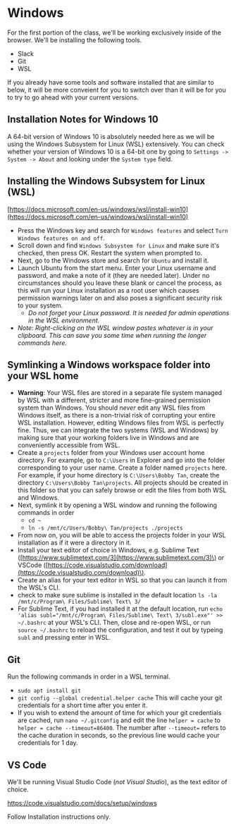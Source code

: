 # Windows

For the first portion of the class, we'll be working exclusively inside of the browser. We'll be installing the following tools.

* Slack
* Git
* WSL

If you already have some tools and software installed that are similar to below, it will be more conveient for you to switch over than it will be for you to try to go ahead with your current versions.

## Installation Notes for Windows 10

A 64-bit version of Windows 10 is absolutely needed here as we will be using the Windows Subsystem for Linux \(WSL\) extensively. You can check whether your version of Windows 10 is a 64-bit one by going to `Settings -> System -> About` and looking under the `System type` field.

## Installing the Windows Subsystem for Linux \(WSL\)

[https://docs.microsoft.com/en-us/windows/wsl/install-win10](https://docs.microsoft.com/en-us/windows/wsl/install-win10)

* Press the Windows key and search for `Windows features` and select `Turn Windows features on and off`.
* Scroll down and find `Windows Subsystem for Linux` and make sure it's checked, then press OK. Restart the system when prompted to.
* Next, go to the Windows store and search for `Ubuntu` and install it.
* Launch Ubuntu from the start menu. Enter your Linux username and password, and make a note of it \(they are needed later\). Under no circumstances should you leave these blank or cancel the process, as this will run your Linux installation as a root user which causes permission warnings later on and also poses a significant security risk to your system.
  * _Do not forget your Linux password. It is needed for admin operations in the WSL environment._
* _Note: Right-clicking on the WSL window pastes whatever is in your clipboard. This can save you some time when running the longer commands here._

## Symlinking a Windows workspace folder into your WSL home

* **Warning**: Your WSL files are stored in a separate file system managed by WSL with a different, stricter and more fine-grained permission system than Windows. You should _never_ edit any WSL files from Windows itself, as there is a non-trivial risk of corrupting your entire WSL installation. However, editing Windows files from WSL is perfectly fine. Thus, we can integrate the two systems \(WSL and Windows\) by making sure that your working folders live in Windows and are conveniently accessible from WSL.
* Create a `projects` folder from your Windows user account home directory. For example, go to `C:\Users` in Explorer and go into the folder corresponding to your user name. Create a folder named `projects` here. For example, if your home directory is `C:\Users\Bobby Tan`, create the directory `C:\Users\Bobby Tan\projects`. All projects should be created in this folder so that you can safely browse or edit the files from both WSL and Windows.
* Next, symlink it by opening a WSL window and running the following commands in order
  * `cd ~`
  * `ln -s /mnt/c/Users/Bobby\ Tan/projects ./projects`
* From now on, you will be able to access the projects folder in your WSL installation as if it were a directory in it.
* Install your text editor of choice in Windows, e.g. Sublime Text \([https://www.sublimetext.com/3](https://www.sublimetext.com/3)\) or VSCode \([https://code.visualstudio.com/download](https://code.visualstudio.com/download)\).
* Create an alias for your text editor in WSL so that you can launch it from the WSL's CLI.
* check to make sure sublime is installed in the default location `ls -la /mnt/c/Program\ Files/Sublime\ Text\ 3/`
* For Sublime Text, if you had installed it at the default location, run `echo 'alias subl="/mnt/c/Program\ Files/Sublime\ Text\ 3/subl.exe"' >> ~/.bashrc` at your WSL's CLI. Then, close and re-open WSL, or run `source ~/.bashrc` to reload the configuration, and test it out by typeing `subl` and pressing enter in WSL.

## Git

Run the following commands in order in a WSL terminal.

* `sudo apt install git`
* `git config --global credential.helper cache` This will cache your git credentials for a short time after you enter it.
* If you wish to extend the amount of time for which your git credentials are cached, run `nano ~/.gitconfig` and edit the line `helper = cache` to `helper = cache --timeout=86400`. The number after `--timeout=` refers to the cache duration in seconds, so the previous line would cache your credentials for 1 day.

## VS Code
We'll be running Visual Studio Code (*not Visual Studio*), as the text editor of choice.

https://code.visualstudio.com/docs/setup/windows

Follow Installation instructions only.